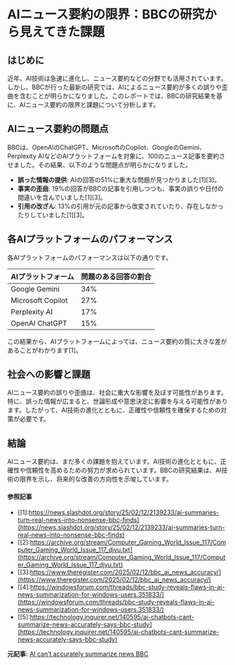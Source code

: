 # AIニュース要約の限界：BBCの研究から見えてきた課題

## はじめに

近年、AI技術は急速に進化し、ニュース要約などの分野でも活用されています。しかし、BBCが行った最新の研究では、AIによるニュース要約が多くの誤りや歪曲を含むことが明らかになりました。このレポートでは、BBCの研究結果を基に、AIニュース要約の限界と課題について分析します。

## AIニュース要約の問題点

BBCは、OpenAIのChatGPT、MicrosoftのCopilot、GoogleのGemini、Perplexity AIなどのAIプラットフォームを対象に、100のニュース記事を要約させました。その結果、以下のような問題点が明らかになりました。

- **誤った情報の提供**: AIの回答の51%に重大な問題が見つかりました[1][3]。
- **事実の歪曲**: 19%の回答がBBCの記事を引用しつつも、事実の誤りや日付の間違いを含んでいました[1][3]。
- **引用の改ざん**: 13%の引用が元の記事から改変されていたり、存在しなかったりしていました[1][3]。

## 各AIプラットフォームのパフォーマンス

各AIプラットフォームのパフォーマンスは以下の通りです。

| AIプラットフォーム | 問題のある回答の割合 |
|-------------------|----------------------|
| Google Gemini | 34% |
| Microsoft Copilot | 27% |
| Perplexity AI | 17% |
| OpenAI ChatGPT | 15% |

この結果から、AIプラットフォームによっては、ニュース要約の質に大きな差があることがわかります[1]。

## 社会への影響と課題

AIニュース要約の誤りや歪曲は、社会に重大な影響を及ぼす可能性があります。特に、誤った情報が広まると、世論形成や意思決定に影響を与える可能性があります。したがって、AI技術の進化とともに、正確性や信頼性を確保するための対策が必要です。

## 結論

AIニュース要約は、まだ多くの課題を抱えています。AI技術の進化とともに、正確性や信頼性を高めるための努力が求められています。BBCの研究結果は、AI技術の限界を示し、将来的な改善の方向性を示唆しています。

#### 参照記事
- [[1]:https://news.slashdot.org/story/25/02/12/2139233/ai-summaries-turn-real-news-into-nonsense-bbc-finds](https://news.slashdot.org/story/25/02/12/2139233/ai-summaries-turn-real-news-into-nonsense-bbc-finds)
- [[2]:https://archive.org/stream/Computer_Gaming_World_Issue_117/Computer_Gaming_World_Issue_117_djvu.txt](https://archive.org/stream/Computer_Gaming_World_Issue_117/Computer_Gaming_World_Issue_117_djvu.txt)
- [[3]:https://www.theregister.com/2025/02/12/bbc_ai_news_accuracy/](https://www.theregister.com/2025/02/12/bbc_ai_news_accuracy/)
- [[4]:https://windowsforum.com/threads/bbc-study-reveals-flaws-in-ai-news-summarization-for-windows-users.351833/](https://windowsforum.com/threads/bbc-study-reveals-flaws-in-ai-news-summarization-for-windows-users.351833/)
- [[5]:https://technology.inquirer.net/140595/ai-chatbots-cant-summarize-news-accurately-says-bbc-study](https://technology.inquirer.net/140595/ai-chatbots-cant-summarize-news-accurately-says-bbc-study)


**元記事:** [AI can’t accurately summarize news BBC](https://san.com/cc/ai-cant-accurately-summarize-news-bbc/)